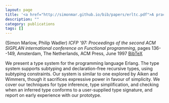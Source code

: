 ```yaml
---
layout: page
title: '<a href="http://simonmar.github.io/bib/papers/erltc.pdf">A practical subtyping system for Erlang</a>'
description: ""
category: publications
tags: []
---
```

(Simon Marlow, Philip Wadler) *ICFP '97: Proceedings of the second ACM SIGPLAN international conference on Functional programming*, pages 136--149, Amsterdam, The Netherlands, ACM Press, June 1997 <a href="erltc97.bib">BibTeX</a>

We present a type system for the programming language Erlang.  The
type system supports subtyping and declaration-free recursive types,
using subtyping constraints.  Our system is similar to one explored by
Aiken and Wimmers, though it sacrifices expressive power in favour of
simplicity.  We cover our techniques for type inference, type
simplification, and checking when an inferred type conforms to a
user-supplied type signature, and report on early experience with our
prototype.
